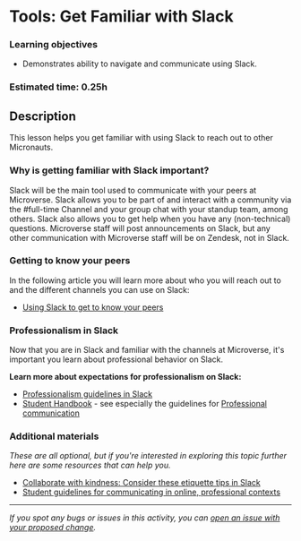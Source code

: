 # Tools: Get Familiar with Slack

### Learning objectives

- Demonstrates ability to navigate and communicate using Slack.

### Estimated time: 0.25h

## Description

This lesson helps you get familiar with using Slack to reach out to other Micronauts.

### Why is getting familiar with Slack important?

Slack will be the main tool used to communicate with your peers at Microverse. Slack allows you to be part of and interact with a community via the #full-time Channel and your group chat with your standup team, among others. Slack also allows you to get help when you have any (non-technical) questions. Microverse staff will post announcements on Slack, but any other communication with Microverse staff will be on Zendesk, not in Slack.

### Getting to know your peers

In the following article you will learn more about who you will reach out to and the different channels you can use on Slack:

- [Using Slack to get to know your peers](https://github.com/matovu-farid/curriculum-professional-skills/blob/main/orientation/using-slack-to-get-to-know-your-peers.md)

### Professionalism in Slack

Now that you are in Slack and familiar with the channels at Microverse, it's important you learn about professional behavior on Slack.

**Learn more about expectations for professionalism on Slack:**

- [Professionalism guidelines in Slack](https://github.com/matovu-farid/curriculum-professional-skills/blob/main/orientation/professionalism-guidelines-in-slack.md)
- [Student Handbook](https://microverse.zendesk.com/hc/en-us/categories/4411268097043-Student-Handbook-) - see especially the guidelines for [Professional communication](https://microverse.zendesk.com/hc/en-us/articles/8984932078739-Professional-Behavior)

### Additional materials

_These are all optional, but if you're interested in exploring this topic further here are some resources that can help you._

- [Collaborate with kindness: Consider these etiquette tips in Slack](https://slack.com/intl/en-es/blog/collaboration/etiquette-tips-in-slack)
- [Student guidelines for communicating in online, professional contexts](https://pilots.uwaterloo.ca/centre-for-teaching-excellence/teaching-resources/teaching-tips/learning-activities/discussions-questions-and-participation/student-guidelines-communicating-online-professional)

---

_If you spot any bugs or issues in this activity, you can [open an issue with your proposed change](https://github.com/microverseinc/curriculum-transversal-skills/blob/main/git-github/articles/open_issue.md)._
